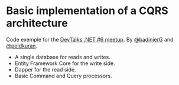 # Basic implementation of a CQRS architecture

Code exemple for the [DevTalks .NET  #6 meetup](https://www.meetup.com/fr-FR/DevTalks-Net/events/258188299/).
By [@badinierG](https://twitter.com/BadinierG) and [@poldkuran](https://twitter.com/polkduran).
 - A single database for reads and writes.
 - Entity Framework Core for the write side.
 - Dapper for the read side.
 - Basic Command and Query processors.
